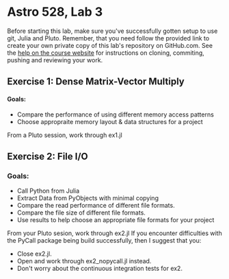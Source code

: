# Astro 528, Lab 3

Before starting this lab, make sure you've successfully gotten setup to use git, Julia and Pluto.
Remember, that you need follow the provided link to create your own private copy of this lab's repository on GitHub.com.   See the
[help on the course website](https://psuastro528.github.io/Fall2023/tips/labs/) for instructions on cloning, commiting, pushing and reviewing your work.

## Exercise 1: Dense Matrix-Vector Multiply
#### Goals:  

- Compare the performance of using different memory access patterns
- Choose appropraite memory layout & data structures for a project

From a Pluto session, work through ex1.jl

## Exercise 2: File I/O
### Goals:  

- Call Python from Julia
- Extract Data from PyObjects with minimal copying
- Compare the read performance of different file formats.
- Compare the file size of different file formats.
- Use results to help choose an appropriate file formats for your project

From your Pluto sesion,  work through ex2.jl
If you encounter difficulties with the PyCall package being build successfully, then I suggest that you:
- Close ex2.jl.  
- Open and work through ex2_nopycall.jl instead.  
- Don't worry about the continuous integration tests for ex2.
